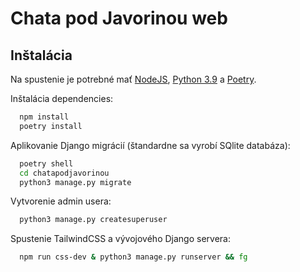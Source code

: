 # Chata pod Javorinou web

## Inštalácia

Na spustenie je potrebné mať [NodeJS](https://nodejs.org/en), [Python 3.9](https://python.org/) a [Poetry](https://python-poetry.org/docs/#installation).

Inštalácia dependencies:

```bash
  npm install
  poetry install
```

Aplikovanie Django migrácií (štandardne sa vyrobí SQlite databáza):

```bash
  poetry shell
  cd chatapodjavorinou
  python3 manage.py migrate
```

Vytvorenie admin usera:

```bash
  python3 manage.py createsuperuser
```

Spustenie TailwindCSS a vývojového Django servera:

```bash
  npm run css-dev & python3 manage.py runserver && fg
```
